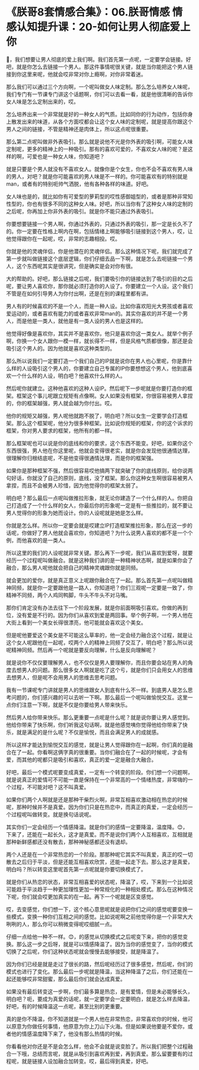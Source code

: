 # 《朕哥8套情感合集》：06.朕哥情感 情感认知提升课：20-如何让男人彻底爱上你

🎼，我们想要让男人彻底的爱上我们啊。我们首先第一点呢，一定要学会链接。好吧，就是你怎么去链接一个男人。那这件事情呢很关键，就是当你能把这个男人链接到你这里来呢，他就会哎非常对你上瘾啊，对你非常着迷。

那么我们可以通过三个方向啊，一个呢叫做女人味定制。那么怎么培养女人味呢，我们专门有一节课专门讲这个话题啊，你们可以去看一看，就是他很清晰的告诉你女人味是怎么定制出来的，哎。

怎么培养出来一个非常就是好的一种女人的气质。比如同你的行为动作，包括你身上散发出来的味道，从各个方面哎都会让这个女人味的定制呢，就是提高你跟这个男人之间的链接，不管是精神还是肉体上，所以这点呢很重要。

那么第二点呢叫做非外表吸引。那么就是说他不光是你外表的吸引啊，可能女人味定制呢，更多的精神上的一种吸引。那有的喜欢可爱的，不喜欢女人味的呢？是这样的啊，可爱也是一种女人味，你知道吧？

就是只要是个男人就没有不喜欢女人。就像你是个女生，你也不会不喜欢有男人味的男人，对吧？就是你可能喜欢的男人味是不一样的。你可能喜欢有的特别就是man，或者有的特别呃帅气洒脱，他有各种各样的味道。好吧。

女人味也是的，就比如你有可爱型的萝莉型的哎性感御姐型的，或者是那种非常知性型的，你也有很多不同的这种女人味。好吧，所以当你有了这种女人味的定制的之后呢，你再加上你非外表的吸引。就是你不能只通过外表吸引。

你要想要链接一个男人啊，你通过外表的，只通过外表的吸引，那一定是长久不了的。你一定要在性格上啊内在啊，包括情绪上啊能够吸引链接到这个男人，哎，让他觉得跟你在一起呢，哎，非常的志趣相投。哎。

你就是他的灵魂伴侣，你是他潜在的灵魂伴侣。那么这种情况下呢，我们就完成了第一步就叫做链接这个底层逻辑，你们仔细去品一下啊，就是怎么去呃链接一个男人，这个东西呢其实是很讲究，但是确实是会对你有很。

大的帮助的。好吧，那么链接之后呢，我们要吸引你的链接达到了吸引的目的之后呢，要让男人喜欢你，那你就必须打造你的人设了。你要建立一个人设。这个我们不管是在如何引导男人为你付出啊，还是在别的课程里都有讲。

男人有的时候喜欢的不是一个人，而是一种人设。比如你喜欢阳光大男孩或者喜欢爱运动的，或者喜欢有能力的或者喜欢非常man的。其实你喜欢的并不是一个男人，而是他是一类人，就他是有一类人设的男人也是这样的。

他觉得好像是喜欢你，其实并不是喜欢你，他只是喜欢你这一类女人。就举个例子啊，你换一个女人跟你一模一样，就长得不一样，但是风格气质都很像，那还是会吸引这个男人的。因为他就是喜欢这种类型的。

那么所以说我们一定要打造一个我们自己的IP就是说你在男人也心里呢，你是靠什么样的人设吸引这个男人的，你要建立自己专属的IP你要想想这个男人，他到底喜欢一个什么样的人设，明白吧？他喜欢什么样的人。

然后呢你就建立。这种他喜欢的这种人设IP。然后呢下一步呢就是你要打造你的框架。框架这个事儿呢跟立规矩有点像啊。女人如果没有框架，你很容易被男人拿捏的，你的框架越强，男人就会越为你付出。哎。

他你的规矩又越强，男人呢他就跑不脱了，明白吧？所以女生一定要学会打造框架。那么这个框架呢，他分为很多种框架。比如说你规矩的框架，你的这个诉求的框架，你对男人要求的框架，他所有的都一样。

那么框架呢也可以说是你的底线和你的要求，这个东西不能变。好吧，如果你这个东西很强，男人他在你这里呢，他就会变得很老实，就是你会发现他很通情达理，很理解你归根结底呢，不是他变得很通情达理，而是你的框架强。

如果你是那种框架不强，然后很容易哎他搞两下就突破了你的底线原则，给你说两句好话，你就没了自己的原则，底线，没了框架。那么你这种女生啊很容易被男人拿捏，而且不会被男人珍惜，因为他觉得你的框架太弱了。

明白吧？那么最后一点呢叫做推拉形象，就无论你建造了一个什么样的人。你把自己打造成了一个什么样的女人，你最后你的形象呢一定是有一些推拉的，就不要让男人觉得你的形象为她而设计。你的人设呢就是她是怎么样。

你就是怎么样。所以你一定要会就是哎建立IP打造框架推拉形象，那么在这一步的话呢，你做好了男人他就会喜欢你，你知道吧？为什么说男人喜欢的都不是一个个例，而他喜欢的是一类人。

所以这里的我们的人设呢就非常关键。那么再下一步呢，我们从喜欢到爱呀，就要经历一个过程呢叫做融合。就是这种我们讲的是一种精神状态啊，就是如果你会了融合，那么男人呢他就会把自己的精神灵魂跟你就是同频。

就会更加的爱你，就是真正意义上呢跟你融合在了一起。那么首先第一点呢叫做精神同频，就是你一定要跟他是一路人，你知道吧？你们三观呢一定要是一致了，你精神不同频，两个人鸡同鸭脚，牛头不牛头不对马嘴。

那你们肯定没有办法去往下一个阶段发展，就是你前面啊吸引喜欢。你做的再到位，没有爱是不行的。因为你们从喜欢到爱是两回事。举个例子啊，一个男人他在大街上看到一个美女长得很漂亮，他可能就会喜欢这个美女。

但是呢他要爱这个美女是不可能这么草率的，他一定会经力融合这个过程，就是让这个女人呢跟他在一起呢，哎两个人的精神上同频了交互了，明白吧？那么所以说呢精神同频。然后再一个呢就是要反向理解，什么是反向理解呢？

就是说你不仅仅要理解男人，也不仅仅是男人要理解你，而且你要会站在男人的角度去想男人的问题。那么很多女人啊就是吃了这个亏，就是你们只会用女人的思维去想男人，但是呢不会用男人的思维去思考问题。

我有一节课呢专门讲就是男人的思维跟女人到底有什么不一样。到底男人是怎么思考问题的，你们感兴趣的可以去听一下啊。那么最后一个呢叫做愉悦交互。这里一点你们注意一下啊，就是不仅是你要给男人带来快乐。

然后男人给你带来快乐。那么更重要一点呢是什么呢？就是说你要让男人感觉到。他给你带来了快乐啊，你们听我这句话啊，就是他感觉咦你觉得他给你带来了快乐，就是满足的是什么呢？不仅是愉悦，而且会满足男人的成就感。

所以这样才能达到愉悦交互的感觉，就是让男人觉得跟你在一起啊，你们真的是融合在了一起。你看啊这俩字真的很重要。当你们融合在了一起的时候呢，才会有爱，而其他的呢都只是吸引和喜欢，真正的爱一定是融合大融合。

好吧，最后一个模式呢要变成真爱，一定有一个转变的阶段。你们想一个问题啊，就是说真正的爱情可不可能一直是保持在一个非常高的一个情绪热度，非常嗨的一个过程，不可能对吧？这不叫真爱。

如果你们两个人啊就是还是那种干柴烈火啊，非常互相喜欢激动相在热恋的时候呢，那种时候并不是真爱。因为你们只是在热恋中，而真正的真爱，一定会经历一个过程呢叫做转变。就是换句话说呢。

其实你们一定会经历一个情感降温。就是你们的感情一定要降温，温度降。😊，下来了，还能在一起长久，这才是真爱。而不是说你们两个人互相喜欢，互相就是那种新鲜感都还没有散去，那种神秘感都还没有退却。

两个人还是在一个非常热恋的一个阶段。那那种呢它其实不叫真爱，真正的哎一切散去之后归于平淡，但是还能互相喜欢欣赏，还能一起走下去。那么这才是真爱，明白吗？所以转变这里呢首先第一点呢就是你要切换模式了。

就是你们从热恋的状态，非常互相喜爱的状态呢，降温了，哎，下来到一个比如说可能趋于平淡趋于一种更加理性更加一种常规化的一种相处模式。那么在这种情况下呢，你们就会哎更加真实的在一起。再下一个呢就是区变感觉。

哎，去变感觉，你们想一下，这个核心意思呢就是说把你们之间的感觉呢要变换一些模式，变换一种你们互相之间的感觉。比如说呢啊之前他觉得你是一个非常大大咧咧的人，那么你可以稍微变得呢哎细腻一点。

仔细一点给他一种不一样。😊，的感觉从切换模式之后呢变下来，把你的感觉变换。那么这一步之后呀，就是可以情感降温了。因为当你的感觉变了，当你的模式切换了之后呢，你们这种状态呢就会慢慢去能够接受，就是降温了。

因为你们已经是就是走过了很长的路，然后呢经历过了很多感觉，然后呢，你们的模式也进行了变化。那么最后一步呢就是降温，当这种降温了之后，你们还能在一起还能够哎非常甜蜜，那么最后你们就会达成真爱。

如果没有最后转变这一步啊，你们最多算是热恋，是有爱情，但是未必能够长久，明白吧？呃，要成为真爱的话呢，就一定要学会一定要明白，就是怎么样去降温，好吧，有的时候降温这一点呢，甚至比别的更重要。

真的是你不降温，你不知道就是一个男人他在非常热恋，非常喜欢你的时候，他可以原意为你做任何事情，他原意为你上刀山下火海。但是如果说他要是不爱你，或者他的情感温度降下来了，他没有那么热情的时候。

你看看他对你还是不是会怎么样，他会不会就是说变脸了。所以我们把整个过程融合一下哦，总结而言呢，就是从吸引到喜欢再到爱，再到真爱。那么留要要有的过程呢，就是链接人设加融合加转变。哎，最后得到真爱，好吧。

